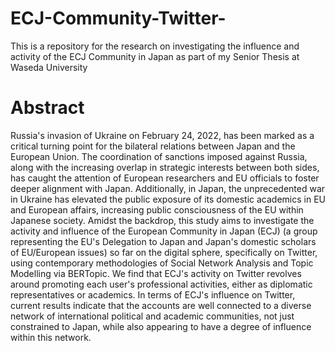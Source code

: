 # ECJ-Community-Twitter-
This is a repository for the research on investigating the influence and activity of the ECJ Community in Japan as part of my Senior Thesis at Waseda University

# Abstract 
Russia's invasion of Ukraine on February 24, 2022, has been marked as a critical turning point for the bilateral relations between Japan and the European Union. The coordination of sanctions imposed against Russia, along with the increasing overlap in strategic interests between both sides, has caught the attention of European researchers and EU officials to foster deeper alignment with Japan. Additionally, in Japan, the unprecedented war in Ukraine has elevated the public exposure of its domestic academics in EU and European affairs, increasing public consciousness of the EU within Japanese society. Amidst the backdrop, this study aims to investigate the activity and influence of the European Community in Japan (ECJ) (a group representing the EU's Delegation to Japan and Japan's domestic scholars of EU/European issues) so far on the digital sphere, specifically on Twitter, using contemporary methodologies of Social Network Analysis and Topic Modelling via BERTopic. We find that ECJ's activity on Twitter revolves around promoting each user's professional activities, either as diplomatic representatives or academics. In terms of ECJ's influence on Twitter, current results indicate that the accounts are well connected to a diverse network of international political and academic communities, not just constrained to Japan, while also appearing to have a degree of influence within this network. 
